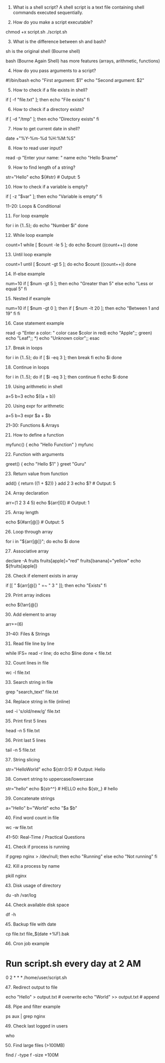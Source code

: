1. What is a shell script?
A shell script is a text file containing shell commands executed sequentially.

2. How do you make a script executable?

chmod +x script.sh
./script.sh


3. What is the difference between sh and bash?

sh is the original shell (Bourne shell)

bash (Bourne Again Shell) has more features (arrays, arithmetic, functions)

4. How do you pass arguments to a script?

#!/bin/bash
echo "First argument: $1"
echo "Second argument: $2"


5. How to check if a file exists in shell?

if [ -f "file.txt" ]; then
    echo "File exists"
fi


6. How to check if a directory exists?

if [ -d "/tmp" ]; then
    echo "Directory exists"
fi


7. How to get current date in shell?

date +"%Y-%m-%d %H:%M:%S"


8. How to read user input?

read -p "Enter your name: " name
echo "Hello $name"


9. How to find length of a string?

str="Hello"
echo ${#str}   # Output: 5


10. How to check if a variable is empty?

if [ -z "$var" ]; then
  echo "Variable is empty"
fi

11–20: Loops & Conditional

11. For loop example

for i in {1..5}; do
  echo "Number $i"
done


12. While loop example

count=1
while [ $count -le 5 ]; do
  echo $count
  ((count++))
done


13. Until loop example

count=1
until [ $count -gt 5 ]; do
  echo $count
  ((count++))
done


14. If-else example

num=10
if [ $num -gt 5 ]; then
    echo "Greater than 5"
else
    echo "Less or equal 5"
fi


15. Nested if example

num=10
if [ $num -gt 0 ]; then
    if [ $num -lt 20 ]; then
        echo "Between 1 and 19"
    fi
fi


16. Case statement example

read -p "Enter a color: " color
case $color in
    red) echo "Apple";;
    green) echo "Leaf";;
    *) echo "Unknown color";;
esac


17. Break in loops

for i in {1..5}; do
  if [ $i -eq 3 ]; then
    break
  fi
  echo $i
done


18. Continue in loops

for i in {1..5}; do
  if [ $i -eq 3 ]; then
    continue
  fi
  echo $i
done


19. Using arithmetic in shell

a=5
b=3
echo $((a + b))


20. Using expr for arithmetic

a=5
b=3
expr $a + $b

21–30: Functions & Arrays

21. How to define a function

myfunc() {
  echo "Hello Function"
}
myfunc


22. Function with arguments

greet() {
  echo "Hello $1"
}
greet "Guru"


23. Return value from function

add() {
  return $(($1 + $2))
}
add 2 3
echo $?   # Output: 5


24. Array declaration

arr=(1 2 3 4 5)
echo ${arr[0]}   # Output: 1


25. Array length

echo ${#arr[@]}   # Output: 5


26. Loop through array

for i in "${arr[@]}"; do
  echo $i
done


27. Associative array

declare -A fruits
fruits[apple]="red"
fruits[banana]="yellow"
echo ${fruits[apple]}


28. Check if element exists in array

if [[ " ${arr[@]} " =~ " 3 " ]]; then
  echo "Exists"
fi


29. Print array indices

echo ${!arr[@]}


30. Add element to array

arr+=(6)

31–40: Files & Strings

31. Read file line by line

while IFS= read -r line; do
  echo $line
done < file.txt


32. Count lines in file

wc -l file.txt


33. Search string in file

grep "search_text" file.txt


34. Replace string in file (inline)

sed -i 's/old/new/g' file.txt


35. Print first 5 lines

head -n 5 file.txt


36. Print last 5 lines

tail -n 5 file.txt


37. String slicing

str="HelloWorld"
echo ${str:0:5}   # Output: Hello


38. Convert string to uppercase/lowercase

str="hello"
echo ${str^^}  # HELLO
echo ${str,,}  # hello


39. Concatenate strings

a="Hello"
b="World"
echo "$a $b"


40. Find word count in file

wc -w file.txt

41–50: Real-Time / Practical Questions

41. Check if process is running

if pgrep nginx > /dev/null; then
  echo "Running"
else
  echo "Not running"
fi


42. Kill a process by name

pkill nginx


43. Disk usage of directory

du -sh /var/log


44. Check available disk space

df -h


45. Backup file with date

cp file.txt file_$(date +%F).bak


46. Cron job example

# Run script.sh every day at 2 AM
0 2 * * * /home/user/script.sh


47. Redirect output to file

echo "Hello" > output.txt   # overwrite
echo "World" >> output.txt  # append


48. Pipe and filter example

ps aux | grep nginx


49. Check last logged in users

who


50. Find large files (>100MB)

find / -type f -size +100M
